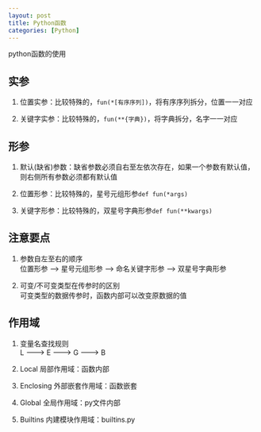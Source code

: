 ```yaml
---
layout: post
title: Python函数
categories: [Python]
---
```


python函数的使用

<!-- more -->
## 实参
1. 位置实参：比较特殊的，`fun(*[有序序列])`，将有序序列拆分，位置一一对应  

2. 关键字实参：比较特殊的，`fun(**{字典})`，将字典拆分，名字一一对应

## 形参
1. 默认(缺省)参数：缺省参数必须自右至左依次存在，如果一个参数有默认值，则右侧所有参数必须都有默认值  

2. 位置形参：比较特殊的，星号元组形参`def fun(*args)`  

3. 关键字形参：比较特殊的，双星号字典形参`def fun(**kwargs)`

## 注意要点
1. 参数自左至右的顺序  
位置形参 --> 星号元组形参 --> 命名关键字形参 --> 双星号字典形参

2. 可变/不可变类型在传参时的区别  
可变类型的数据传参时，函数内部可以改变原数据的值

## 作用域
1. 变量名查找规则  
L ---> E ---> G ---> B

2. Local 局部作用域：函数内部  

3. Enclosing 外部嵌套作用域：函数嵌套  

4. Global 全局作用域：py文件内部  

5. Builtins 内建模块作用域：builtins.py